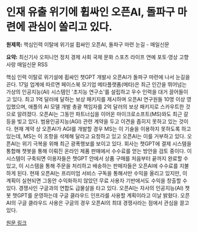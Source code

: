 # 인재 유출 위기에 휩싸인 오픈AI, 돌파구 마련에 관심이 쏠리고 있다.

**원제목:** 핵심인력 이탈에 위기설 휩싸인 오픈AI, 돌파구 마련 눈길 - 매일신문

**요약:** 최신기사
오피니언
정치
경제
사회
국제
문화
스포츠
라이프
연예
포토·영상
고향사랑
매일신문 RSS

핵심 인력 이탈로 위기설에 휩싸인 챗GPT 개발사 오픈AI가 돌파구 마련에 나서 눈길을 끈다. 17일 업계에 따르면 페이스북 모기업 메타플랫폼(메타)은 최근 인간을 뛰어넘는 가상의 인공지능(AI) 시스템인 '초지능 연구소'를 설립하고 우수 인력을 대거 끌어들이고 있다. 최고 1억 달러에 달하는 보상 패키지를 제시하며 오픈AI 연구원들 10명 이상 영입했으며, 애플의 AI 모델 개발 총괄 책임자를 2억 달러의 보상 패키지로 스카우트한 것으로 알려졌다. 오픈AI는 그동안 파트너십을 이어온 마이크로소프트(MS)와도 최근 갈등을 빚고 있다. 범용인공지능(AGI) 관련 계약을 두고 이견을 좁히지 못하고 있는 것이다. 현재 계약 상 오픈AI가 AGI를 개발할 경우 MS는 이 기술을 이용하지 못하도록 하고 있는데, MS는 이 조항을 삭제해 달라고 요청하고 있고 오픈AI는 이를 거부하고 있다. 오픈AI는 위기 극복을 위해 최근 광폭행보를 보이고 있다. 회사는 챗GPT에 결제 시스템을 통합해 챗봇을 통해 이뤄진 온라인 제품 판매에서 수수료를 얻는 방안을 검토 중이다. 이 시스템이 구축되면 이용자들은 챗GPT 안에서 상품 구매를 처음부터 끝까지 완료할 수 있고, 이 시스템을 통해 주문을 처리하고 배송하는 판매자들은 오픈AI에 수수료를 지불하게 된다. 현재 오픈AI는 프리미엄 서비스 구독을 통해서만 수익을 올리고 있지만, 이 계획이 실현되면 그동안 수익화하지 않았던 무료 사용자 기반에서도 수익을 창출할 수 있다. 경쟁사인 구글과의 연합도 급물살을 타고 있다. 오픈AI는 자사의 인공지능(AI) 챗봇 챗GPT를 운영하는데 구글 클라우드 인프라를 사용할 계획이라고 이날 밝혔다. 오픈AI의 구글 클라우드 사용은 구글의 경우 오픈AI의 최대 경쟁사라는 점에서 관심을 끌고 있다.

[원문 링크](https://www.imaeil.com/page/view/2025071714221929318)
